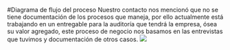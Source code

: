 #Diagrama de flujo del proceso
Nuestro contacto nos mencionó que no se tiene documentación de los procesos que maneja, por ello actualmente está trabajando en un entregable para la auditoría que tendrá la empresa, ósea su valor agregado, este proceso de negocio nos basamos en las entrevistas que tuvimos y documentación de otros casos.
![](https://github.com/JordanLau21/DBD-Grupo2---23-2/blob/main/Dise%C3%B1o%20de%20Base%20de%20Datos/Diagrama%20de%20Flujo.png )
